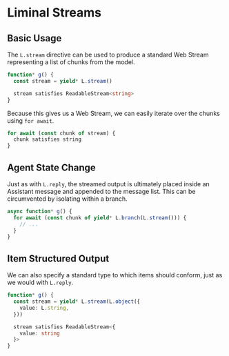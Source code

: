 # Liminal Streams

## Basic Usage

The `L.stream` directive can be used to produce a standard Web Stream
representing a list of chunks from the model.

```ts
function* g() {
  const stream = yield* L.stream()

  stream satisfies ReadableStream<string>
}
```

Because this gives us a Web Stream, we can easily iterate over the chunks using
`for await`.

```ts
for await (const chunk of stream) {
  chunk satisfies string
}
```

## Agent State Change

Just as with `L.reply`, the streamed output is ultimately placed inside an
Assistant message and appended to the message list. This can be circumvented by
isolating within a branch.

```ts
async function* g() {
  for await (const chunk of yield* L.branch(L.stream())) {
    // ...
  }
}
```

## Item Structured Output

We can also specify a standard type to which items should conform, just as we
would with `L.reply`.

```ts
function* g() {
  const stream = yield* L.stream(L.object({
    value: L.string,
  }))

  stream satisfies ReadableStream<{
    value: string
  }>
}
```
